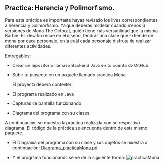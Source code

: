 ## Practica: Herencia y Polimorfismo.

Para esta práctica es importante hayas revisado los lives correspondientes a herencia y polimorfismo. Ya que deberás modelar cuando menos 6 versiones de Mona The Octocat, quién tiene más versatilidad que la misma Barbie. EL desafio recae en el diseño, tendrás una clase que extiende de mona por cada personaje, en la cuál cada personaje  disfruta de realizar diferentes actividades.





Entregables:

- Crear un repositorio llamado Backend Java en tu cuenta de GitHub.

- Subir tu proyecto en un paquete llamado practica Mona

   El proyecto deberá contenter:

- El programa realizado en Java

- Capturas de pantalla funcionando

- Diagrama del programa con su clases.

A continuación, se muestra la práctica realizada con su respectivo diagrama. El código de la práctica se encuentra dentro de este mismo paquete.


- El Diagrama del programa con su clase y sus objetos se muestra a continuación:
[Diagrama_practicaMona.pdf](https://github.com/RobertoPeredo/Backend-Java-/files/8617767/Diagrama_practicaMona.pdf)



- Y el programa funcionando se ve de la siguiente forma:
 ![practicaMona](https://user-images.githubusercontent.com/99369122/166620554-25898c34-3d6e-427b-b23c-7fd4d56dfa00.png)

